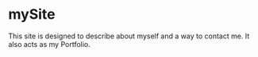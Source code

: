 # mySite
This site is designed to describe about myself and a way to contact me.
It also acts as my Portfolio.
